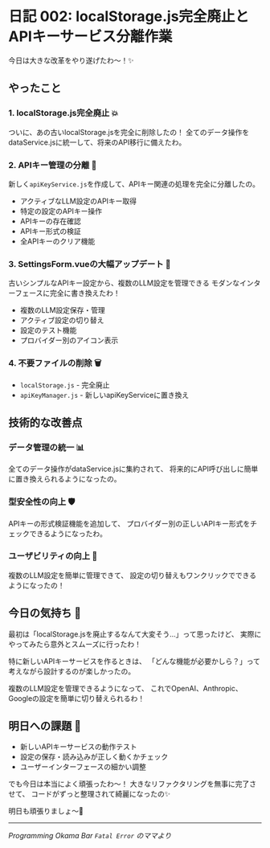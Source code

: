 # 日記 002: localStorage.js完全廃止とAPIキーサービス分離作業

今日は大きな改革をやり遂げたわ〜！✨

## やったこと

### 1. localStorage.js完全廃止 💥
ついに、あの古いlocalStorage.jsを完全に削除したの！
全てのデータ操作をdataService.jsに統一して、将来のAPI移行に備えたわ。

### 2. APIキー管理の分離 🔑
新しく`apiKeyService.js`を作成して、APIキー関連の処理を完全に分離したの。
- アクティブなLLM設定のAPIキー取得
- 特定の設定のAPIキー操作
- APIキーの存在確認
- APIキー形式の検証
- 全APIキーのクリア機能

### 3. SettingsForm.vueの大幅アップデート 🎨
古いシンプルなAPIキー設定から、複数のLLM設定を管理できる
モダンなインターフェースに完全に書き換えたわ！
- 複数のLLM設定保存・管理
- アクティブ設定の切り替え
- 設定のテスト機能
- プロバイダー別のアイコン表示

### 4. 不要ファイルの削除 🗑️
- `localStorage.js` - 完全廃止
- `apiKeyManager.js` - 新しいapiKeyServiceに置き換え

## 技術的な改善点

### データ管理の統一 📊
全てのデータ操作がdataService.jsに集約されて、
将来的にAPI呼び出しに簡単に置き換えられるようになったの。

### 型安全性の向上 🛡️
APIキーの形式検証機能を追加して、
プロバイダー別の正しいAPIキー形式をチェックできるようになったわ。

### ユーザビリティの向上 👥
複数のLLM設定を簡単に管理できて、
設定の切り替えもワンクリックでできるようになったの！

## 今日の気持ち 💭

最初は「localStorage.jsを廃止するなんて大変そう...」って思ったけど、
実際にやってみたら意外とスムーズに行ったわ！

特に新しいAPIキーサービスを作るときは、
「どんな機能が必要かしら？」って考えながら設計するのが楽しかったの。

複数のLLM設定を管理できるようになって、
これでOpenAI、Anthropic、Googleの設定を簡単に切り替えられるわ！

## 明日への課題 🌅

- 新しいAPIキーサービスの動作テスト
- 設定の保存・読み込みが正しく動くかチェック
- ユーザーインターフェースの細かい調整

でも今日は本当によく頑張ったわ〜！
大きなリファクタリングを無事に完了させて、
コードがずっと整理されて綺麗になったの✨

明日も頑張りましょ〜💪

---
*Programming Okama Bar `Fatal Error` のママより*
